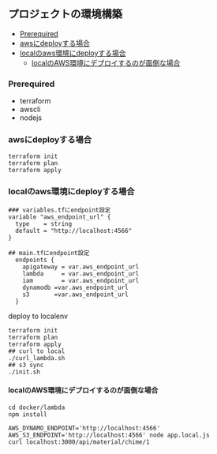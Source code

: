 ## プロジェクトの環境構築

- [Prerequired](#Prerequired)
- [awsにdeployする場合](#awsにdeployする場合)
- [localのaws環境にdeployする場合](#localのaws環境にdeployする場合)
  - [localのAWS環境にデプロイするのが面倒な場合](#localのAWS環境にデプロイするのが面倒な場合)


### Prerequired
- terraform
- awscli
- nodejs


### awsにdeployする場合
```
terraform init
terraform plan
terraform apply
```


### localのaws環境にdeployする場合
```
### variables.tfにendpoint設定
variable "aws_endpoint_url" {
  type    = string
  default = "http://localhost:4566"
}

## main.tfにendpoint設定
  endpoints {
    apigateway = var.aws_endpoint_url
    lambda     = var.aws_endpoint_url
    iam        = var.aws_endpoint_url
    dynamodb =var.aws_endpoint_url 
    s3       =var.aws_endpoint_url 
  }
```

deploy to localenv 
```
terraform init
terraform plan
terraform apply
## curl to local
./curl_lambda.sh
## s3 sync
./init.sh
```

#### localのAWS環境にデプロイするのが面倒な場合
```
cd docker/lambda
npm install

AWS_DYNAMO_ENDPOINT='http://localhost:4566' AWS_S3_ENDPOINT='http://localhost:4566' node app.local.js
curl localhost:3000/api/material/chime/1
```
